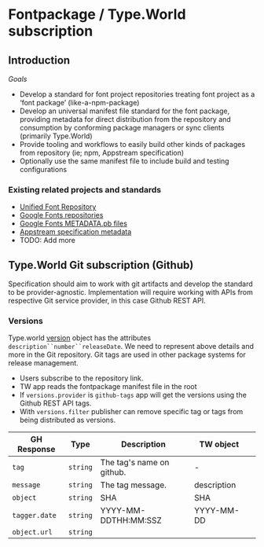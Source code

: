 # Fontpackage / Type.World subscription

## Introduction

_Goals_
- Develop a standard for font project repositories treating font project as a ‘font package’ (like-a-npm-package)
- Develop an universal manifest file standard for the font package, providing metadata for direct distribution from the repository and consumption by conforming package managers or sync clients (primarily Type.World)
- Provide tooling and workflows to easily build other kinds of packages from repository (ie; npm, Appstream specification)
- Optionally use the same manifest file to include build and testing configurations

### Existing related projects and standards

- [Unified Font Repository](https://github.com/unified-font-repository/Unified-Font-Repository)
- [Google Fonts repositories](https://github.com/googlefonts/Inconsolata)
- [Google Fonts METADATA.pb files ](https://github.com/googlefonts/Inconsolata/blob/master/METADATA.pb)
- [Appstream specification metadata](https://github.com/unified-font-repository/Unified-Font-Repository/issues/25)
- TODO: Add more

## Type.World Git subscription (Github)

Specification should aim to work with git artifacts and develop the standard to be provider-agnostic. Implementation will require working with APIs from respective Git service provider, in this case Github REST API.   

### Versions

Type.world [version](https://github.com/typeWorld/api/tree/master/Python/Lib/typeWorld#class-version) object has the attributes `description``number``releaseDate`. We need to represent above details and more in the Git repository. Git tags are used in other package systems for release management.

- Users subscribe to the repository link.
- TW app reads the fontpackage manifest file in the root
- If `versions.provider` is `github-tags` app will get the versions using the Github REST API tags.
- With `versions.filter` publisher can remove specific tag or tags from being distributed as versions.

|  GH Response  | Type      | Description               |  TW object      |   |
|---            | ---       |---                        |---              |---|
| `tag`         |  `string` | The tag's name on github. | -               |   |
| `message`     |  `string` | The tag message.          | description     |   |
| `object`      |  `string` | SHA                       | SHA             |   |
| `tagger.date` |  `string` | YYYY-MM-DDTHH:MM:SSZ      | YYYY-MM-DD      |   |
| `object.url`  |  `string` |                           | <URL to source> |   |
